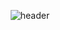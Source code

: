 <div align='center'>
  
  ![header](https://capsule-render.vercel.app/api?type=Waving&color=80d038&height=150&section=header&text=DUSLOOP&fontColor=6a8518&fontSize=70&animation=fadeIn&fontAlignY=55)
</div>
